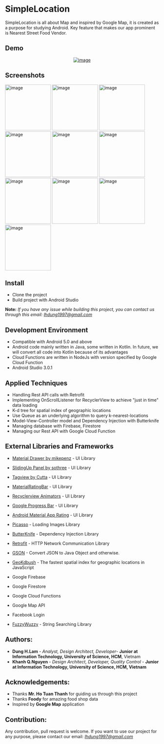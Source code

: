 # SimpleLocation
SimpleLocation is all about Map and inspired by Google Map, it is created as a purpose for studying Android. Key feature that makes our app prominent is Nearest Street Food Vendor.

## Demo
<div align="center">
  <a href="https://www.youtube.com/watch?v=QPNvd-no4ok&t=7s"><img src="https://preview.ibb.co/mbSacn/image.png" alt="image" border="0"></a>
</div>

## Screenshots

<p display="inline" margin="auto">
   <a href="https://ibb.co/nvaBHn"><img src="https://preview.ibb.co/mcQYV7/image.png" alt="image" border="0" width="150"></a>
  <a href="https://ibb.co/icMwiS"><img src="https://preview.ibb.co/cMzSq7/image.png" alt="image" border="0" width="150"></a>
  <a href="https://ibb.co/khjMHn"><img src="https://preview.ibb.co/c6UXOS/image.png" alt="image" border="0" width="150"></a>
  <a href="https://ibb.co/ghK5cn"><img src="https://preview.ibb.co/bLyLA7/image.png" alt="image" border="0" width="150"></a>
  <a href="https://ibb.co/gvzriS"><img src="https://preview.ibb.co/ejoTV7/image.png" alt="image" border="0" width="150"></a>
  <a href="https://ibb.co/eQcYxn"><img src="https://preview.ibb.co/gLN0cn/image.png" alt="image" border="0" width="150"></a>
  <a href="https://ibb.co/bYByV7"><img src="https://preview.ibb.co/mCtCq7/image.png" alt="image" border="0" width="150"></a>
  <a href="https://ibb.co/dEQWiS"><img src="https://preview.ibb.co/fn143S/image.png" alt="image" border="0" width="150"></a>
  <a href="https://ibb.co/gBRMiS"><img src="https://preview.ibb.co/di6MiS/image.png" alt="image" border="0" width="150"></a>
  <a href="https://ibb.co/byPwHn"><img src="https://preview.ibb.co/nQ8dV7/image.png" alt="image" border="0" width="150"></a>
</p>

## Install

* Clone the project
* Build project with Android Studio

**Note:** *If you have any issue while building this project, you can contact us through this email: lhdung1997@gmail.com*

## Development Environment

* Compatible with Android 5.0 and above
* Android code mainly written in Java, some written in Kotlin. In future, we will convert all code into Kotlin because of its advantages
* Cloud Functions are written in NodeJs with version specified by Google Cloud Function
* Android Studio 3.0.1

## Applied Techniques

* Handling Rest API calls with Retrofit
* Implementing OnScrollListener for RecyclerView to achieve "just in time" data loading
* K-d tree for spatial index of geographic locations
* Use Queue as an underlying algorithm to query k-nearest-locations
* Model-View-Controller model and Dependency Injection with Butterknife
* Managing database with Firebase, Firestore
* Managing our Rest API with Google Cloud Function

## External Libraries and Frameworks

* [Material Drawer by mikepenz](https://github.com/mikepenz/MaterialDrawer) - UI Library
* [SlidingUp Panel by sothree](https://github.com/umano/AndroidSlidingUpPanel) - UI Library
* [Tagview by Cutta](https://github.com/Cutta/TagView) - UI Library
* [MaterialRatingBar](https://github.com/DreaminginCodeZH/MaterialRatingBar) - UI Library
* [Recyclerview Animators](https://github.com/wasabeef/recyclerview-animators) - UI Library
* [Google Progress Bar](https://github.com/jpardogo/GoogleProgressBar) - UI Library
* [Android Material App Rating](https://github.com/stepstone-tech/android-material-app-rating) - UI Library
* [Picasso](https://github.com/square/picasso) - Loading Images Library
* [ButterKnife](http://jakewharton.github.io/butterknife/) - Dependency Injection Library
* [Retrofit](http://square.github.io/retrofit/) - HTTP Network Communication Library
* [GSON](https://github.com/google/gson) - Convert JSON to Java Object and otherwise.
* [GeoKdbush](https://github.com/mourner/geokdbush) - The fastest spatial index for geographic locations in JavaScript
* Google Firebase
* Google Firestore
* Google Cloud Functions
* Google Map API
* Facebook Login 

* [FuzzyWuzzy](https://github.com/xdrop/fuzzywuzzy) - String Searching Library

## Authors:

* **Dung H.Lam** - *Analyst, Design Architect, Developer*- **Junior at Information Technology, University of Science, HCM**, Vietnam
* **Khanh Q.Nguyen** - *Design Architect, Developer, Quality Control* - **Junior at Information Technology, University of Science, HCM, Vietnam**

## Acknowledgements:

* Thanks **Mr. Ho Tuan Thanh** for guiding us through this project
* Thanks **Foody** for amazing food shop data
* Inspired by **Google Map** application

## Contribution:

Any contribution, pull request is welcome. If you want to use our project for any purpose, please contact our email: *lhdung1997@gmail.com*

